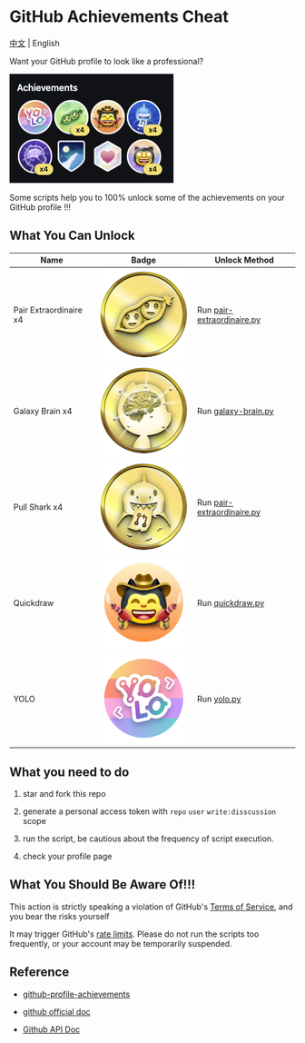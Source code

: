 # GitHub Achievements Cheat

[中文](./README-zh.md) | English

Want your GitHub profile to look like a professional?

![Sample](./images/sample.png)

Some scripts help you to 100% unlock some of the achievements on your GitHub profile !!!

## What You Can Unlock

| Name                   | Badge                                                                                                  | Unlock Method                                        |
|------------------------|--------------------------------------------------------------------------------------------------------|------------------------------------------------------|
| Pair Extraordinaire x4 | <img alt="Pair Extraordinaire Badge" src="/images/pair-extraordinaire-gold.png" style="width: 180px;"> | Run [pair-extraordinaire.py](pair-extraordinaire.py) |
| Galaxy Brain x4        | <img alt="Galaxy Brain Badge" src="/images/galaxy-brain-gold.png" style="width: 180px;">               | Run [galaxy-brain.py](galaxy-brain.py)               |
| Pull Shark x4          | <img alt="Pull Shark Badge" src="/images/pull-shark-gold.png" style="width: 180px;">                   | Run [pair-extraordinaire.py](pair-extraordinaire.py) |
| Quickdraw              | <img alt="Quickdraw Badge" src="/images/quickdraw-default.png" style="width: 180px;">                  | Run [quickdraw.py](quickdraw.py)                     |
| YOLO                   | <img alt="YOLO Badge" src="/images/yolo-default.png" style="width: 180px;">                            | Run [yolo.py](yolo.py)                               |

## What you need to do

1. star and fork this repo

2. generate a personal access token with `repo` `user` `write:disscussion`  scope

3. run the script, be cautious about the frequency of script execution.

4. check your profile page

## What You Should Be Aware Of!!!

This action is strictly speaking a violation of GitHub's [Terms of Service](https://docs.github.com/en/site-policy/acceptable-use-policies/github-acceptable-use-policies), and you bear the risks yourself

It may trigger GitHub's [rate limits](https://docs.github.com/en/rest/using-the-rest-api/rate-limits-for-the-rest-api). Please do not run the scripts too frequently, or your account may be temporarily suspended.

## Reference

- [github-profile-achievements](https://github.com/Schweinepriester/github-profile-achievements)

- [github official doc](https://docs.github.com/en/account-and-profile/get-started/personalizing-your-profile)

- [Github API Doc](https://docs.github.com/en/rest)